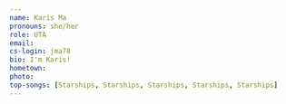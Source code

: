 ```yaml
---
name: Karis Ma
pronouns: she/her
role: UTA
email:
cs-login: jma78
bio: I'm Karis!
hometown:
photo:
top-songs: [Starships, Starships, Starships, Starships, Starships]
---
```

